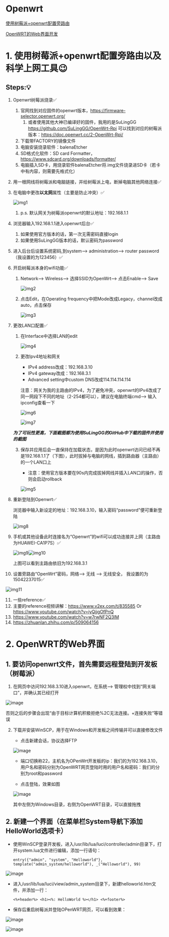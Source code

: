 # Openwrt

[使用树莓派+openwrt配置旁路由](#head1)

[OpenWRT的Web界面开发](#head2)

# <Span id = "head1">1. 使用树莓派+openwrt配置旁路由以及科学上网工具:wink:

## Steps::bulb:
1. Openwrt树莓派烧录:white_check_mark:
   1. 官网找到对应固件的openwrt版本，https://firmware-selector.openwrt.org/
      1. 或者使用其他大神已编译好的固件，我用的是SuLingGG https://github.com/SuLingGG/OpenWrt-Rpi 可以找到对应的树莓派版本：https://doc.openwrt.cc/2-OpenWrt-Rpi/
   2. 下载带FACTORY的镜像文件
   3. 电脑安装烧录软件：balenaEtcher
   4. SD格式化软件：SD card Formatter，https://www.sdcard.org/downloads/formatter/
   5. 电脑插入SD卡，用烧录软件balenaEtcher将.img文件烧录进SD卡（若卡中有内容，则需要先格式化）

2. 用一根网线将树莓派和电脑链接，并给树莓派上电，断掉电脑其他网络连接:white_check_mark:
3. 在电脑中更改**以太网**属性（主要是防止冲突）:white_check_mark:

   ![img1](https://user-images.githubusercontent.com/58734009/187032137-9dd291a7-f90f-4391-8275-e965c95bd0fc.png)
   
   1. p.s. 默认网关为树莓派openwrt的默认地址：192.168.1.1

4. 浏览器输入192.168.1.1进入openwrt后台:white_check_mark:
   1. 如果使用官方版本的话，第一次无需密码直接login
   2. 如果使用SuLingGG版本的话，默认密码为password
5. 进入后台后设置系统密码,到system--> administration--> router password（我设置的为123456）:white_check_mark:
6. 开启树莓派本身的wifi功能:white_check_mark:
   1. Network--> Wireless--> 选择SSID为OpenWrt--> 点击Enable--> Save
   
      ![img2](https://user-images.githubusercontent.com/58734009/187032145-192b54c7-fdec-4138-ba9b-bd0bff473ff6.png)
   
   2. 点击Edit，在Operating frequency中把Mode改成Legacy，channel改成auto，点击保存
   
      ![img3](https://user-images.githubusercontent.com/58734009/187032154-8c8e32c2-7e31-4350-8d87-b22025bfab86.png)
      
7. 更改LAN口配置:white_check_mark:

   1. 在Interface中选择LAN的edit
   
      ![img4](https://user-images.githubusercontent.com/58734009/187032164-df46a3b1-05f0-4ed6-94f6-57f54f15cde7.png)
   
   2. 更改Ipv4地址和网关
   
      * IPv4 address改成：192.168.3.10
      * IPv4 gateway改成：192.168.3.1
      * Advanced setting中custom DNS改成114.114.114.114
      
      注意：网关为我的主路由的IPv4，为了避免冲突，openwrt的IPv4改成了同一网段下不同的地址（2-254都可以），建议在电脑终端cmd--> 输入ipconfig查看一下
      
         ![img6](https://user-images.githubusercontent.com/58734009/187032179-56f4a1a6-47e8-487c-b7de-7605f29e5729.png)
         
         ![img7](https://user-images.githubusercontent.com/58734009/187032184-721abc0f-78a6-4b66-b270-d2e7e7c6f9f9.png)
      
   ***为了可玩性更高，下面截图都为使用SuLingGG的GitHub中下载的固件并使用的截图***
      
      
   3. 保存并应用后会一直保持在加载状态，是因为此时openwrt访问已经不再是192.168.1.1了（下图），此时拔掉与电脑的网线，插到路由器（主路由）的一个LAN口上
      
      * 注意：使用官方版本要在90s内完成拔掉网线并插入LAN口的操作，否则会启动rollback
      
      ![img5](https://user-images.githubusercontent.com/58734009/187032175-f75a7f18-e3d4-4f6e-8af0-9bdf60c2fde7.png)
      
8. 重新登陆到Openwrt:white_check_mark:

   浏览器中输入新设定的地址：192.168.3.10，输入密码“password”便可重新登陆
   
      ![img8](https://user-images.githubusercontent.com/58734009/187032187-67b40d5c-836c-45a3-938a-cf86303437ee.png)
      
9. 手机或其他设备此时连接名为“Openwrt”的wifi可以成功连接并上网（主路由为HUAWEI-CA1P7S）:white_check_mark:

   ![img9](https://user-images.githubusercontent.com/58734009/187032191-0bb6ac83-2237-4271-90fe-226a4ca44093.png)![img10](https://user-images.githubusercontent.com/58734009/187032194-2e9df5ba-ef46-4aaf-b67d-6d075b918700.png)

   上图可以看到主路由依旧为192.168.3.1
   
10. 设置旁路由“OpenWrt”密码，网络--> 无线 --> 无线安全， 我设置的为15042237015:white_check_mark:

   ![img11](https://user-images.githubusercontent.com/58734009/187032202-8df57820-8a98-4f29-9a67-5815053a943c.png)
   
11. 一些reference:white_check_mark:
   1. 主要的reference视频讲解：https://www.v2ex.com/t/835585 Or https://www.youtube.com/watch?v=iyQjjgOfPnQ
   2. https://www.youtube.com/watch?v=w7rwNF2Q3lM
   3. https://zhuanlan.zhihu.com/p/509064156


# <Span id = "head2">2. OpenWRT的Web界面</span>

## 1. 要访问openwrt文件，首先需要远程登陆到开发板（树莓派）
   1. 在网页中访问192.168.3.10进入openwrt，在系统--> 管理权中找到“网关端口”，并确认其已经打开
   
   ![image](https://user-images.githubusercontent.com/58734009/187030054-378676b0-b0d1-4ef8-89af-13f82e0cc002.png)
   
   否则之后的步骤会出现“由于目标计算机积极拒绝%2C无法连接。+连接失败”等错误

   2. 下载并安装WinSCP，用于在Windows和开发板之间传输并可以直接修改文件
   
      * 点击新建会话，协议选择FTP
      
      ![image](https://user-images.githubusercontent.com/58734009/187031532-33b22c0a-da3c-4724-adfa-675c2b341aac.png)

      * 端口切换称22，主机名为OPenWrt开发板的ip：我们的为192.168.3.10，用户名和密码分别为OpenWRT网页登陆时用的用户名和密码：我们的分别为root和password
      
      * 点击登陆，效果如图
      
      ![image](https://user-images.githubusercontent.com/58734009/187030255-7f1c10c4-9530-482a-a792-272ff2158973.png)
      
      其中左侧为Windows目录，右侧为OpenWRT目录，可以直接拖拽

## 2. 新建一个界面（在菜单栏System导航下添加HelloWorld选项卡） 

   * 使用WinSCP登录开发板，进入/usr/lib/lua/luci/controller/admin目录下，打开system.lua文件进行编辑，添加一行语句：
   
      ```
      entry({"admin", "system", "Helloworld"}, template("admin_system/helloworld"), _("Helloworld"), 99)
      ```

   ![image](https://user-images.githubusercontent.com/58734009/187031900-c6afabde-991f-4da4-a167-64e4daf84b33.png)

   * 进入/usr/lib/lua/luci/view/admin_system目录下，新建helloworld.htm文件，并添加一行：
   
   
      ```
      <%+header%> <h1><%: HelloWorld %></h1> <%+footer%>
      ```
   
   * 保存后重启树莓派并登陆OPenWRT网页，可以看到效果：
   
   ![image](https://user-images.githubusercontent.com/58734009/187032098-562add46-2a12-477f-af45-dfc0bac402c1.png)
   
   ![image](https://user-images.githubusercontent.com/58734009/187032104-38147383-e373-4622-b858-bf6f4fa9212e.png)


